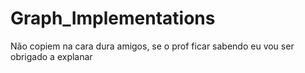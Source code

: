 # Graph_Implementations

Não copiem na cara dura amigos, se o prof ficar sabendo eu vou ser obrigado a explanar
